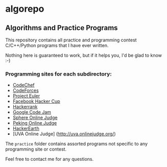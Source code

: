 algorepo
========

Algorithms and Practice Programs
--------------------------------

This repository contains all practice and programming contest C/C++/Python programs that I have ever written. 

Nothing here is guaranteed to work, but if it helps you, I'd be glad to know :-)

### Programming sites for each subdirectory:

  * [CodeChef](http://codechef.com)
  * [CodeForces](http://codeforces.com/)
  * [Project Euler](http://projecteuler.net/)
  * [Facebook Hacker Cup](https://www.facebook.com/hackercup)
  * [Hackerrank](http://www.hackerrank.com)
  * [Google Code Jam](https://code.google.com/codejam/)
  * [Sphere Online Judge](http://www.spoj.pl/) 
  * [Peking Online Judge](http://poj.org/)
  * [HackerEarth](http://www.hackerearth.com/)
  * [UVA Online Judge] (http://uva.onlinejudge.org/) 

The `practice` folder contains assorted programs not specific to any programming site or contest.

Feel free to contact me for any questions. 


